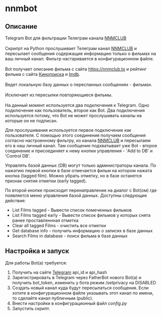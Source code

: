 # nnmbot
## Описание
Telegram Bot для фильтрации Телеграм канала [NNMCLUB](t.me/nnmclubtor)  <br> <br>
Скрипрт на Python прослушивает Телеграм канал [NNMCLUB](t.me/nnmclubtor) и пересылает сообщения содержащие информацию только о фильмах на ваш личный канал. Фильтр настаривается в конфигурационном файле. <br><br>
Bot получает описание фильма с сайта https://nnmclub.to и рейтинг фильма с сайта [Кинопоиска](https://www.kinopoisk.ru) и [Imdb](https://www.imdb.com).<br><br>
Ведет локальную базу данных о пересланных сообщениях - фильмах.<br><br>
Исключает из пересылки повторяющиеся фильмы.<br><br>
На данный момент используется два подключения к Telegram. Одно подключение как пользователь, второе как Bot. Два подключения используется потому, что Bot не может прослушивать каналы на которые он не подписан. 

Для прослушивания используется первое подключение как пользователя. С помощью этого соединения получаем сообщения согласно настроенному фильтру, из канала [NNMCLUB](t.me/nnmclubtor) и пересылаем его в наш личный канал. Там сообщение подхватывает уже Bot - второе соединение и присоединяет к нему кнопки управления - 'Add to DB' и 'Control DB'. 

Управлять базой данных (DB) могут только администраторы канала. По нажатию первой кнопки в базе отмечается фильм на котором нажата кнопка (tagged film). Можно убрать отметку, но в базе останется признак снятия отметки (early tagged). 

По второй кнопке происходит перенаправление  на диалог с Bot(ом) где появляется меню управления базой данных. Доступны следующие действия:<br>
* List Films tagged - Вывести список помеченных фильмов
* List Films tagged early - Вывести список  фильмов у которых снята ранее проставленнная отметка
* Clear all tagged Films - очистить все отметки
* Get database info - получить информацию о записях в базе данных
* Search Films in database - поиск фильма в базе данных

## Настройка и запуск

Для работы Bot(а) требуется:
1. Получить на сайте [Telegram](https://my.telegram.org) api_id и api_hash
2. Зарегистрировать в Telegram через FatherBot нового Bot(a) и получить bot_token, изменить у бота режим /setprivacy на DISABLED
3. Создать новый канал куда будут пересылаться сообщения. Если хотите в конфигурационном файле указывать этот канал по имени, то сделайте канал публичным (public). 
4. Внести настройки в конфигурационный файл *config.py*  
5. Запустить скрипт.

